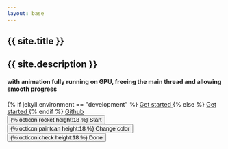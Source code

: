 ```yaml
---
layout: base
---
```

<section class="hero container">
  <h1 class="title">
    <span class="logo-lg"></span>
    <span class="logo-text">{{ site.title }}</span>
  </h1>
  <h2 class="subtitle">{{ site.description }}</h2>
  <h4 class="subtitle">with animation fully running on GPU, freeing the main thread and allowing smooth progress</h4>
  <div class="hero-buttons">
    {% if jekyll.environment == "development" %}
      <a class="btn btn-primary" href="/getting-started">
        <span>Get started</span>
      </a>
    {% else %}
    <a class="btn btn-primary" href="{{ site.baseurl }}/getting-started">
      <span>Get started</span>
    </a>
  {% endif %}  
    <a class="btn btn-outline-primary" href="{{site.github.repository_url}}" rel="noopener" target="_blank">
      <span>Github</span>
    </a>
  </div>
</section>
<section class="hero-examples container">
  <div class="hero-buttons">
    <button id="index-start" class="btn btn-primary">
      {% octicon rocket height:18 %}
      <span>Start</span>
    </button>
    <button id="index-change-color" class="btn btn-primary">
      {% octicon paintcan height:18 %}
      <span>Change color</span>
    </button>
    <button id="index-done" class="btn btn-primary">
      {% octicon check height:18 %}
      <span>Done</span>
    </button>
  </div>
</section>
